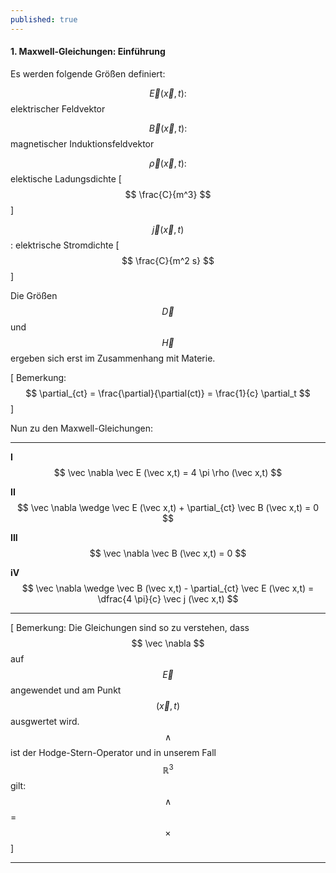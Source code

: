 ```yaml
---
published: true
---
```

#### 1. Maxwell-Gleichungen: Einführung

Es werden folgende Größen definiert:

$$\vec E(\vec x,t) :$$ elektrischer Feldvektor

$$\vec B(\vec x,t) :$$ magnetischer Induktionsfeldvektor

$$\vec \rho(\vec x,t) :$$ elektische Ladungsdichte [ $$ \frac{C}{m^3} $$ ]

$$\vec j(\vec x,t) $$ : elektrische Stromdichte  [ $$ \frac{C}{m^2 s} $$ ]

 Die Größen $$ \vec D $$ und $$ \vec H $$ ergeben sich erst im Zusammenhang mit Materie.
 
 [ Bemerkung: $$ \partial_{ct} = \frac{\partial}{\partial(ct)} = \frac{1}{c} \partial_t $$ ]
 
 Nun zu den Maxwell-Gleichungen:

----

 **I**	$$ \vec \nabla \vec E (\vec x,t) = 4 \pi \rho (\vec x,t) $$
 
 **II**$$	\vec \nabla \wedge \vec E (\vec x,t) + \partial_{ct} \vec B (\vec x,t) = 0 $$
 
 **III**	$$ \vec \nabla \vec B (\vec x,t) = 0 $$
 
 **iV**		$$ \vec \nabla \wedge \vec B (\vec x,t) - \partial_{ct} \vec E (\vec x,t) = \dfrac{4 \pi}{c} \vec j (\vec x,t) $$
 
 ----
 [ Bemerkung: Die Gleichungen sind so zu verstehen, dass $$ \vec \nabla $$ auf $$ \vec E $$ angewendet und am Punkt $$(\vec x,t)$$ ausgwertet wird. $$ \wedge $$ ist der Hodge-Stern-Operator und in unserem Fall $$ \mathbb{R}^3 $$ gilt: $$ \wedge $$ = $$ \times $$ ]
 
 ----